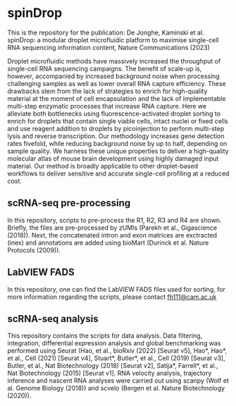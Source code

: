 # spinDrop
This is the repository for the publication: De Jonghe, Kaminski et al. spinDrop: a modular droplet microfluidic platform to maximise single-cell RNA sequencing information content, Nature Communications (2023)

Droplet microfluidic methods have massively increased the throughput of single-cell RNA sequencing campaigns. The benefit of scale-up is, however, accompanied by increased background noise when processing challenging samples as well as lower overall RNA capture efficiency. These drawbacks stem from the lack of strategies to enrich for high-quality material at the moment of cell encapsulation and the lack of implementable multi-step enzymatic processes that increase RNA capture. Here we alleviate both bottlenecks using fluorescence-activated droplet sorting to enrich for droplets that contain single viable cells, intact nuclei or fixed cells and use reagent addition to droplets by picoinjection to perform multi-step lysis and reverse transcription. Our methodology increases gene detection rates fivefold, while reducing background noise by up to half, depending on sample quality. We harness these unique properties to deliver a high-quality molecular atlas of mouse brain development using highly damaged input material. Our method is broadly applicable to other droplet-based workflows to deliver sensitive and accurate single-cell profiling at a reduced cost.

## scRNA-seq pre-processing
In this repository, scripts to pre-process the R1, R2, R3 and R4 are shown. Briefly, the files are pre-processed by zUMIs (Parekh et al., Gigascience (2018)). Next, the concatenated intron and exon matrices are exctracted (inex) and annotations are added using bioMart (Durinck et al. Nature Protocols (2009)).

## LabVIEW FADS
In this repository, one can find the LabVIEW FADS files used for sorting, for more information regarding the scripts, please contact fh111@cam.ac.uk

## scRNA-seq analysis
This repository contains the scripts for data analysis. Data filtering, integration, differential expression analysis and global benchmarking was performed using Seurat (Hao, et al., bioRxiv (2022) [Seurat v5], Hao*, Hao*, et al., Cell (2021) [Seurat v4], Stuart*, Butler*, et al., Cell (2019) [Seurat v3], Butler, et al., Nat Biotechnology (2018) [Seurat v2], Satija*, Farrell*, et al., Nat Biotechnology (2015) [Seurat v1]. RNA velocity analysis, trajectory inference and nascent RNA analyses were carried out using scanpy (Wolf et al. Genome Biology (2018)) and scvelo (Bergen et al. Nature Biotechnology (2020)).

